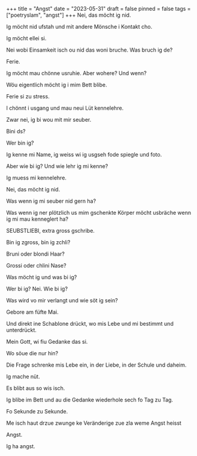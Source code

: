 +++
title = "Angst"
date = "2023-05-31"
draft = false
pinned = false
tags = ["poetryslam", "angst"]
+++
Nei, das möcht ig nid.

Ig möcht nid ufstah und mit andere Mönsche i Kontakt cho.

Ig möcht ellei si. 

Nei wobi Einsamkeit isch ou nid das woni bruche. Was bruch ig de? 



Ferie. 

Ig möcht mau chönne usruhie. Aber wohere? Und wenn? 

Wöu eigentlich möcht ig i mim Bett blibe. 

Ferie si zu stress. 



I chönnt i usgang und mau neui Lüt kennelehre.

Zwar nei, ig bi wou mit mir seuber.

Bini ds?

Wer bin ig?

Ig kenne mi Name, ig weiss wi ig usgseh fode spiegle und foto.

Aber wie bi ig? Und wie lehr ig mi kenne?

Ig muess mi kennelehre. 

Nei, das möcht ig nid. 

Was wenn ig mi seuber nid gern ha? 

Was wenn ig ner plötzlich us mim gschenkte Körper möcht usbräche wenn ig mi mau kenneglert ha?



SEUBSTLIEBI, extra gross gschribe. 

Bin ig zgross, bin ig zchli?

Bruni oder blondi Haar?

Grossi oder chlini Nase?

Was möcht ig und was bi ig?

Wer bi ig? Nei. Wie bi ig?

Was wird vo mir verlangt und wie söt ig sein?

Gebore am füfte Mai.

Und direkt ine Schablone drückt, wo mis Lebe und mi bestimmt und unterdrückt. 



Mein Gott, wi fiu Gedanke das si.

Wo söue die nur hin?

Die Frage schrenke mis Lebe ein, in der Liebe, in der Schule und daheim. 



Ig mache nüt. 

Es blibt aus so wis isch. 

Ig blibe im Bett und au die Gedanke wiederhole sech fo Tag zu Tag. 

Fo Sekunde zu Sekunde. 

Me isch haut drzue zwunge ke Veränderige zue zla weme Angst heisst

Angst. 

Ig ha angst.